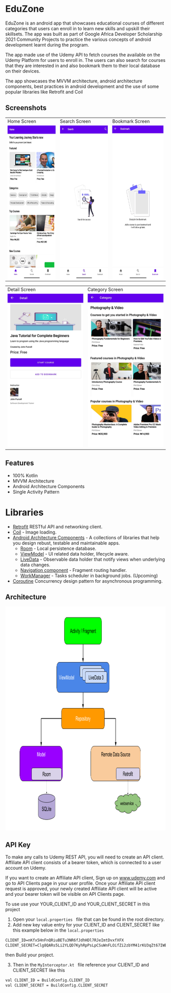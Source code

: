 <h1>EduZone</h1>
EduZone is an android app that showcases educational courses of different categories that users can enroll in to learn new skills and upskill their skillsets. 
The app was built as part of Google Africa Developer Scholarship 2021 Community Projects to practice the various concepts of android development learnt during the program.

<p>The app made use of the Udemy API to fetch courses the available on the Udemy Platform for users to enroll in. The users can also search for courses that they are interested in and also bookmark them to their local database on their devices.</p>
<p>The app showcases the MVVM architecture, android architecture components, best practices in android development and the use of some popular libraries like Retrofit and Coil</p>

## Screenshots
<table>
    <tr>
    <td>Home Screen</td>
      <td>Search Screen</td>
    <td>Bookmark  Screen</td>
  </tr>
   <tr>
    <td><img src="screenshots/home_screen.jpg" width=250 height=480></td>
    <td><img src="screenshots/search_screen.jpg" width=250 height=480></td>
    <td><img src="screenshots/bookmark_screen.jpg" width=250 height=480></td>
  </tr>
  </table>
  
  <table>
    <tr>
    <td>Detail Screen</td>
      <td>Category Screen</td>
  </tr>
   <tr>
    <td><img src="screenshots/detail_screen.jpg" width=250 height=480></td>
    <td><img src="screenshots/caterogy_screen.jpg" width=250 height=480></td>
  </tr>
  </table>

## Features
* 100% Kotlin
* MVVM Architecture
* Android Architecture Components
* Single Activity Pattern

# Libraries
* [Retrofit](http://square.github.io/retrofit/) RESTful API and networking client.
* [Coil](https://github.com/coil-kt/coil) - Image loading.
* [Android Architecture Components](https://developer.android.com/topic/libraries/architecture) - A collections of libraries that help you design rebust, testable and maintainable apps.
    * [Room](https://developer.android.com/training/data-storage/room) - Local persistence database.
    * [ViewModel](https://developer.android.com/reference/androidx/lifecycle/ViewModel) - UI related data holder, lifecycle aware.
    * [LiveData](https://developer.android.com/topic/libraries/architecture/livedata) - Observable data holder that notify views when underlying data changes.
    * [Navigation component](https://developer.android.com/guide/navigation) - Fragment routing handler.
    * [WorkManager](https://developer.android.com/topic/libraries/architecture/workmanager) - Tasks scheduler in background jobs. (Upcoming)
*  [Coroutine](https://developer.android.com/kotlin/coroutines) Concurrency design pattern for asynchronous programming.

## Architecture
<img alt="MVVM Architecture" height="700px" src="screenshots/Architecture_design_new.jpg" />

## API Key
To make any calls to Udemy REST API, you will need to create an API client. Affiliate API client consists of a bearer token, which is connected to a user account on Udemy.

If you want to create an Affiliate API client, Sign up on www.udemy.com and go to API Clients page in your user profile. Once your Affiliate API client request is approved, your newly created Affiliate API client will be active and your bearer token will be visible on API Clients page.

To use use your YOUR_CLIENT_ID and YOUR_CLIENT_SECRET in this project 
1. Open your ```local.properties ```  file that can be found in the root directory.
2. Add new key value entry for your CLIENT_ID and CLIENT_SECRET like this example below in the ```local.properties ```

  ```
  CLIENT_ID=nKfx5HnFnQRiuBETu3NR6fJdhHDl7RJeImtDvxfXFX
  CLIENT_SECRET=Clg8QARs5Li2YLQD7KyhRpPsLpCSuWnFLOifZi2zbYM41rKU3qZt67IWBKy3NjzLm7UJaOeVt9AUSuylm7VdymwjyzTBdh0hy8UEankB7aGj1JURxgEiBwTLearaIkquY
```
then Build your project.

3. Then in the ```MyInterceptor.kt ``` file reference your CLIENT_ID and CLIENT_SECRET like this

  ```
  val CLIENT_ID = BuildConfig.CLIENT_ID
  val CLIENT_SECRET = BuildConfig.CLIENT_SECRET
```
